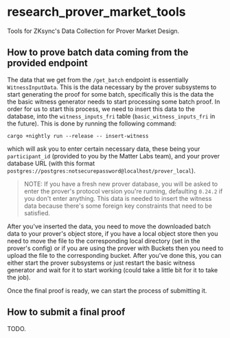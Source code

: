 # research_prover_market_tools

Tools for ZKsync's Data Collection for Prover Market Design.

## How to prove batch data coming from the provided endpoint

The data that we get from the `/get_batch` endpoint is essentially `WitnessInputData`. This is the data necessary by the prover subsystems to start generating the proof for some batch, specifically this is the data the the basic witness generator needs to start processing some batch proof. In order for us to start this process, we need to insert this data to the database, into the `witness_inputs_fri` table (`basic_witness_inputs_fri` in the future). This is done by running the following command:

```
cargo +nightly run --release -- insert-witness
```

which will ask you to enter certain necessary data, these being your `participant_id` (provided to you by the Matter Labs team), and your prover database URL (with this format `postgres://postgres:notsecurepassword@localhost/prover_local`).

> NOTE: If you have a fresh new prover database, you will be asked to enter the prover's protocol version you're running, defaulting `0.24.2` if you don't enter anything. This data is needed to insert the witness data because there's some foreign key constraints that need to be satisfied.

After you've inserted the data, you need to move the downloaded batch data to your prover's object store, if you have a local object store then you need to move the file to the corresponding local directory (set in the prover's config) or if you are using the prover with Buckets then you need to upload the file to the corresponding bucket. After you've done this, you can either start the prover subsystems or just restart the basic witness generator and wait for it to start working (could take a little bit for it to take the job).

Once the final proof is ready, we can start the process of submitting it.

## How to submit a final proof

TODO.
